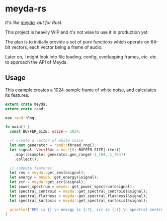 # meyda-rs

*It's like [meyda](https://github.com/hughrawlinson/meyda), but for Rust.*

This project is heavily WIP and it's not wise to use it in production yet.

The plan is to initially provide a set of pure functions which operate on 64-bit vectors, each vector being a frame of audio.

Later on, I might look into file loading, config, overlapping frames, etc. etc. to approach the API of Meyda.

## Usage

This example creates a 1024-sample frame of white noise, and calculates its features.

```rust
extern crate meyda;
extern crate rand;

use rand::Rng;

fn main() {
  const BUFFER_SIZE: usize = 1024;

  // create a vector of white noise
  let mut generator = rand::thread_rng();
  let signal: Vec<f64> = vec![0; BUFFER_SIZE].iter()
    .map(|&sample| generator.gen_range(-1_f64, 1_f64))
    .collect();

  // compute features
  let rms = meyda::get_rms(&signal);
  let energy = meyda::get_energy(&signal);
  let zcr = meyda::get_zcr(&signal);
  let power_spectrum = meyda::get_power_spectrum(&signal);
  let spectral_centroid = meyda::get_spectral_centroid(&signal);
  let spectral_flatness = meyda::get_spectral_flatness(&signal);
  let spectral_kurtosis = meyda::get_spectral_kurtosis(&signal);

  println!("RMS is {} \n energy is {:?}, zcr is {:?},\n spectral centroid is {},\n spectral flatness is {},\n spectral kurtosis is {}", rms, energy, zcr, spectral_centroid, spectral_flatness, spectral_kurtosis);
}
```
